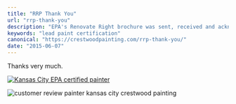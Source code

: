```yaml
---
title: "RRP Thank You"
url: "rrp-thank-you"
description: "EPA's Renovate Right brochure was sent, received and acknowledged."
keywords: "lead paint certification"
canonical: "https://crestwoodpainting.com/rrp-thank-you/"
date: "2015-06-07"
---
```


Thanks very much.

[![Kansas City EPA certified painter](/images/Gray-Lead-Safe-Certified-Logo.jpg)](/images/Gray-Lead-Safe-Certified-Logo.jpg)

![customer review painter kansas city crestwood painting](/images/Kristy-Glorfeld.jpg)
